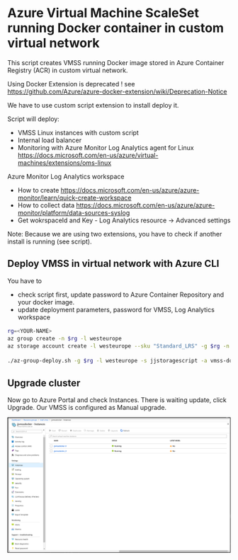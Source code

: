 # Azure Virtual Machine ScaleSet running Docker container in custom virtual network
This script creates VMSS running Docker image stored in Azure Container Registry (ACR) in custom virtual network.

Using Docker Extension is deprecated ! see https://github.com/Azure/azure-docker-extension/wiki/Deprecation-Notice

We have to use custom script extension to install deploy it.

Script will deploy:
- VMSS Linux instances with custom script
- Internal load balancer
- Monitoring with Azure Monitor Log Analytics agent for Linux https://docs.microsoft.com/en-us/azure/virtual-machines/extensions/oms-linux

Azure Monitor Log Analytics workspace
- How to create https://docs.microsoft.com/en-us/azure/azure-monitor/learn/quick-create-workspace
- How to collect data https://docs.microsoft.com/en-us/azure/azure-monitor/platform/data-sources-syslog
- Get wokrspaceId and Key - Log Analytics resource -> Advanced settings

Note: Because we are using two extensions, you have to check if another install is running (see script).

## Deploy VMSS in virtual network with Azure CLI

You have to
- check script first, update password to Azure Container Repository and your docker image.
- update deployment parameters, password for VMSS, Log Analytics workspace

```sh
rg=<YOUR-NAME>
az group create -n $rg -l westeurope
az storage account create -l westeurope --sku "Standard_LRS" -g $rg -n jjstoragescript

./az-group-deploy.sh -g $rg -l westeurope -s jjstoragescript -a vmss-docker-myvnet
```

## Upgrade cluster
Now go to Azure Portal and check Instances. There is waiting update, click Upgrade. Our VMSS is configured as Manual upgrade.

![VMSS waiting upgrade](media/vmss-upgrade.png)

